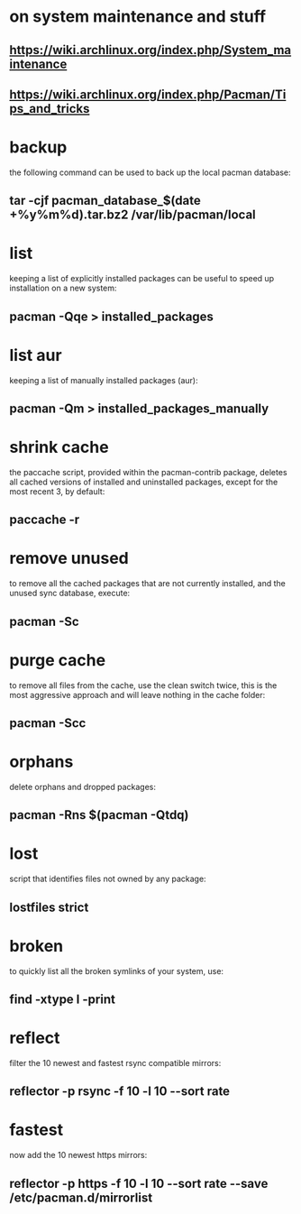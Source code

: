 # on system maintenance and stuff
## https://wiki.archlinux.org/index.php/System_maintenance
## https://wiki.archlinux.org/index.php/Pacman/Tips_and_tricks

# backup
the following command can be used to back up the local pacman database:
## tar -cjf pacman_database_$(date +%y%m%d).tar.bz2 /var/lib/pacman/local

# list
keeping a list of explicitly installed packages can be useful to speed
up installation on a new system:
## pacman -Qqe > installed_packages

# list aur
keeping a list of manually installed packages (aur):
## pacman -Qm > installed_packages_manually

# shrink cache
the paccache script, provided within the pacman-contrib package,
deletes all cached versions of installed and uninstalled packages,
except for the most recent 3, by default:
## paccache -r

# remove unused
to remove all the cached packages that are not currently installed,
and the unused sync database, execute:
## pacman -Sc

# purge cache
to remove all files from the cache, use the clean switch twice, this
is the most aggressive approach and will leave nothing in the cache
folder:
## pacman -Scc

# orphans
delete orphans and dropped packages:
## pacman -Rns $(pacman -Qtdq)

# lost
script that identifies files not owned by any package:
## lostfiles strict

# broken
to quickly list all the broken symlinks of your system, use:
## find -xtype l -print

# reflect
filter the 10 newest and fastest rsync compatible mirrors:
## reflector -p rsync -f 10 -l 10 --sort rate

# fastest
now add the 10 newest https mirrors:
## reflector -p https -f 10 -l 10 --sort rate --save /etc/pacman.d/mirrorlist
